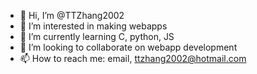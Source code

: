 - 👋 Hi, I’m @TTZhang2002
- 👀 I’m interested in making webapps
- 🌱 I’m currently learning C, python, JS
- 💞️ I’m looking to collaborate on webapp development
- 📫 How to reach me: email, ttzhang2002@hotmail.com

<!---
TTZhang2002/TTZhang2002 is a ✨ special ✨ repository because its `README.md` (this file) appears on your GitHub profile.
You can click the Preview link to take a look at your changes.
--->
